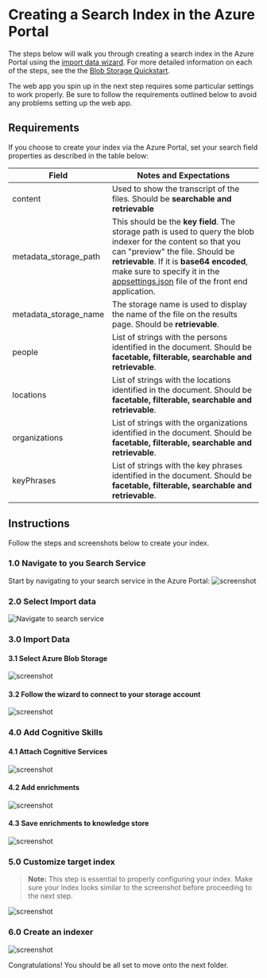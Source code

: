 # Creating a Search Index in the Azure Portal

The steps below will walk you through creating a search index in the Azure Portal using the [import data wizard](https://docs.microsoft.com/en-us/azure/search/search-import-data-portal). For more detailed information on each of the steps, see the the [Blob Storage Quickstart](https://docs.microsoft.com/en-us/azure/search/cognitive-search-quickstart-blob).

The web app you spin up in the next step requires some particular settings to work properly. Be sure to follow the requirements outlined below to avoid any problems setting up the web app.

## Requirements

If you choose to create your index via the Azure Portal, set your search field properties as described in the table below:

| Field					| Notes and Expectations						|
|-----------------------|-----------------------------------------------|
|content				| Used to show the transcript of the files.  Should be **searchable and retrievable**  |
|metadata_storage_path	| This should be the **key field**. 	 The storage path is used to query the blob indexer for the content so that you can "preview" the file.  Should be **retrievable**.	 If it is **base64 encoded**, make sure to specify it in the [appsettings.json](https://github.com/Azure-Samples/azure-search-knowledge-mining/tree/master/02%20-%20Web%20UI%20Template) file of the front end application.		|
|metadata_storage_name	| The storage name is used to display the name of the file on the results page.  Should be **retrievable**.	|
|people					| List of strings with the persons identified in the document.  Should be **facetable, filterable, searchable and retrievable**.  |
|locations				| List of strings with the locations identified in the document. Should be **facetable, filterable, searchable and retrievable**.  |
|organizations			| List of strings with the organizations identified in the document. Should be **facetable, filterable, searchable and retrievable**.  |
|keyPhrases				| List of strings with the key phrases identified in the document. Should be **facetable, filterable, searchable and retrievable**.  |

## Instructions

Follow the steps and screenshots below to create your index.

### 1.0 Navigate to you Search Service

Start by navigating to your search service in the Azure Portal:
![screenshot](../images/createindex-step0.png)

### 2.0 Select Import data

![Navigate to search service](../images/createindex-step1.png)

### 3.0 Import Data

#### 3.1 Select Azure Blob Storage

![screenshot](../images/createindex-step2.png)

#### 3.2 Follow the wizard to connect to your storage account

![screenshot](../images/createindex-step3.png)

### 4.0 Add Cognitive Skills

#### 4.1 Attach Cognitive Services

![screenshot](../images/createindex-step4.png)

#### 4.2 Add enrichments

![screenshot](../images/createindex-step5.png)

#### 4.3 Save enrichments to knowledge store

![screenshot](../images/createindex-step6.png)

### 5.0 Customize target index

> **Note:** This step is essential to properly configuring your index. Make sure your index looks similar to the screenshot before proceeding to the next step. 

![screenshot](../images/createindex-step7.png)

### 6.0 Create an indexer

![screenshot](../images/createindex-step8.png)

Congratulations! You should be all set to move onto the next folder.
